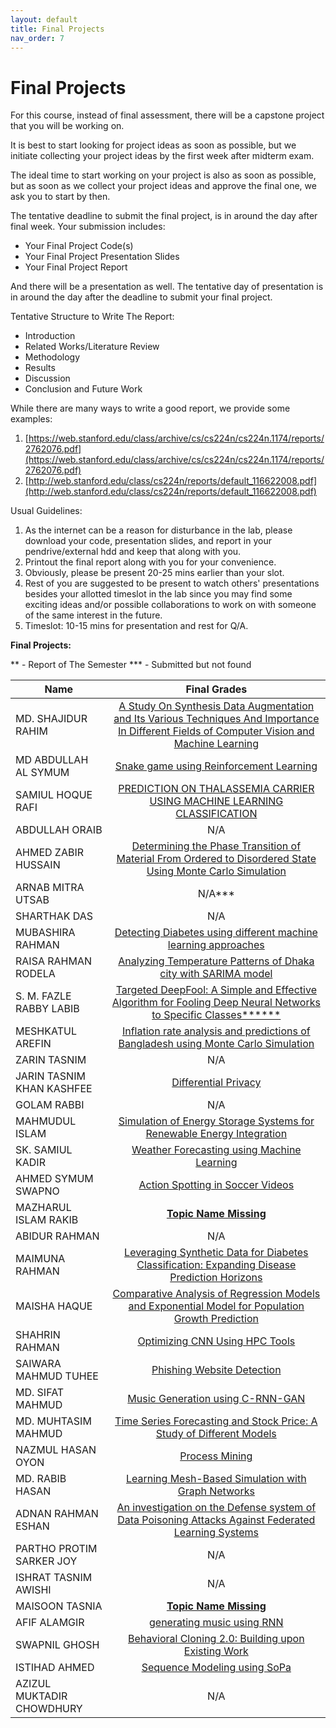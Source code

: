 ```yaml
---
layout: default
title: Final Projects
nav_order: 7
---
```


# Final Projects

For this course, instead of final assessment, there will be a capstone project that you will be working on.

It is best to start looking for project ideas as soon as possible, but we initiate collecting your project ideas by the first week after midterm exam.

The ideal time to start working on your project is also as soon as possible, but as soon as we collect your project ideas and approve the final one, we ask you to start by then.

The tentative deadline to submit the final project, is in around the day after final week. Your submission includes:

- Your Final Project Code(s)
- Your Final Project Presentation Slides
- Your Final Project Report

And there will be a presentation as well. The tentative day of presentation is in around the day after the deadline to submit your final project.

Tentative Structure to Write The Report:

- Introduction
- Related Works/Literature Review
- Methodology
- Results
- Discussion
- Conclusion and Future Work

While there are many ways to write a good report, we provide some examples:

1. [https://web.stanford.edu/class/archive/cs/cs224n/cs224n.1174/reports/2762076.pdf](https://web.stanford.edu/class/archive/cs/cs224n/cs224n.1174/reports/2762076.pdf)
2. [http://web.stanford.edu/class/cs224n/reports/default_116622008.pdf](http://web.stanford.edu/class/cs224n/reports/default_116622008.pdf)

Usual Guidelines:

1. As the internet can be a reason for disturbance in the lab, please download your code, presentation slides, and report in your pendrive/external hdd and keep that along with you.
2. Printout the final report along with you for your convenience.
3. Obviously, please be present 20-25 mins earlier than your slot.
4. Rest of you are suggested to be present to watch others' presentations besides your allotted timeslot in the lab since you may find some exciting ideas and/or possible collaborations to work on with someone of the same interest in the future.
5. Timeslot: 10-15 mins for presentation and rest for Q/A.


**Final Projects:**

** - Report of The Semester
*** - Submitted but not found

| Name                      | Final Grades |
| ------------------------- | :----------: |
| MD. SHAJIDUR RAHIM        |      [A Study On Synthesis Data Augmentation and Its Various Techniques And Importance In Different Fields of Computer Vision and Machine Learning](../projects/474_18101535_Final_Thesis.pdf)          |
| MD ABDULLAH AL SYMUM      |     [Snake game using Reinforcement Learning](../projects/Final_Project_CSE474_18201007.pdf)       |
| SAMIUL HOQUE RAFI         |      [PREDICTION ON THALASSEMIA CARRIER USING MACHINE LEARNING CLASSIFICATION](../projects/CSE474_18201178_FinalReport.pdf)       |
| ABDULLAH ORAIB            |      N/A      |
| AHMED ZABIR HUSSAIN       |      [Determining the Phase Transition of Material From Ordered to Disordered State Using Monte Carlo Simulation](../projects/CSE474_Final_Report_18311001.pdf)       |
| ARNAB MITRA UTSAB         |      N/A***       |
| SHARTHAK DAS              |       N/A       |
| MUBASHIRA RAHMAN          |    [Detecting Diabetes using different machine learning approaches](../projects/CSE474_19301010_FinalReport.pdf)        |
| RAISA RAHMAN RODELA       |    [Analyzing Temperature Patterns of Dhaka city with SARIMA model](../projects/CSE474_19301011_FinalPaper.pdf)        |
| S. M. FAZLE RABBY LABIB   | [Targeted DeepFool: A Simple and Effective Algorithm for Fooling Deep Neural Networks to Specific Classes******](../projects/CSE474_19301049_FinalReport.pdf)         |
| MESHKATUL AREFIN          |  [Inflation rate analysis and predictions of Bangladesh using Monte Carlo Simulation](../projects/CSE474_19301080_FinalReport.pdf)          |
| ZARIN TASNIM              |      N/A       |
| JARIN TASNIM KHAN KASHFEE |       [Differential Privacy](../projects/CSE474_20101062_FinalReport.pdf)       |
| GOLAM RABBI               |       N/A      |
| MAHMUDUL ISLAM            |  [Simulation of Energy Storage Systems for Renewable Energy Integration](../projects/CSE474_20101200_FinalReport.pdf)       |
| SK. SAMIUL KADIR          |  [Weather Forecasting using Machine Learning](../projects/CSE474_20101211_FinalReport.pdf)               |
| AHMED SYMUM SWAPNO        | [Action Spotting in Soccer Videos](../projects/CSE474_20101308_FinalReport.pdf)             |
| MAZHARUL ISLAM RAKIB      |   [**Topic Name Missing**](../projects/Final_Report_R.pdf)          |
| ABIDUR RAHMAN             |      N/A       |
| MAIMUNA RAHMAN            |       [Leveraging Synthetic Data for Diabetes Classification: Expanding Disease Prediction Horizons](../projects/CSE474_20101457_FinalReport.pdf)      |
| MAISHA HAQUE              |  [Comparative Analysis of Regression Models and Exponential Model for Population Growth Prediction](../projects/CSE474_20101461_FinalReport.pdf)           |
| SHAHRIN RAHMAN            |    [Optimizing CNN Using HPC Tools](../projects/CSE474_20101464_FinalReport.pdf)        |
| SAIWARA MAHMUD TUHEE      |     [Phishing Website Detection](../projects/20101465.pdf)        |
| MD. SIFAT MAHMUD          | [Music Generation using C-RNN-GAN](../projects/CSE474_Final_Project_Report.pdf)            |
| MD. MUHTASIM MAHMUD       |   [Time Series Forecasting and Stock Price: A Study of Different Models](../projects/CSE474_20101524_FinalReport.pdf)         |
| NAZMUL HASAN OYON         |  [Process Mining](../projects/Final_Report.pdf)           |
| MD. RABIB HASAN           |   [Learning Mesh-Based Simulation with Graph Networks](../projects/cse474_20101561_report.pdf)           |
| ADNAN RAHMAN ESHAN        |   [An investigation on the Defense system of Data Poisoning Attacks Against Federated Learning Systems ](../projects/cse474_20101601_report.pdf)        |
| PARTHO PROTIM SARKER JOY  |      N/A      |
| ISHRAT TASNIM AWISHI      |       N/A      |
| MAISOON TASNIA            |  [**Topic Name Missing**](../projects/CSE474_20301076_Final_Report.pdf)        |
| AFIF ALAMGIR              |   [generating music using RNN](../projects/CSE474_20301199_FinalReport.pdf)         |
| SWAPNIL GHOSH             |   [Behavioral Cloning 2.0: Building upon Existing Work](../projects/CSE474_20301470_FinalReport.pdf)         |
| ISTIHAD AHMED             | [Sequence Modeling using SoPa   ](../projects/CSE474_22241144_FinalReport.pdf)          |
| AZIZUL MUKTADIR CHOWDHURY |       N/A      |